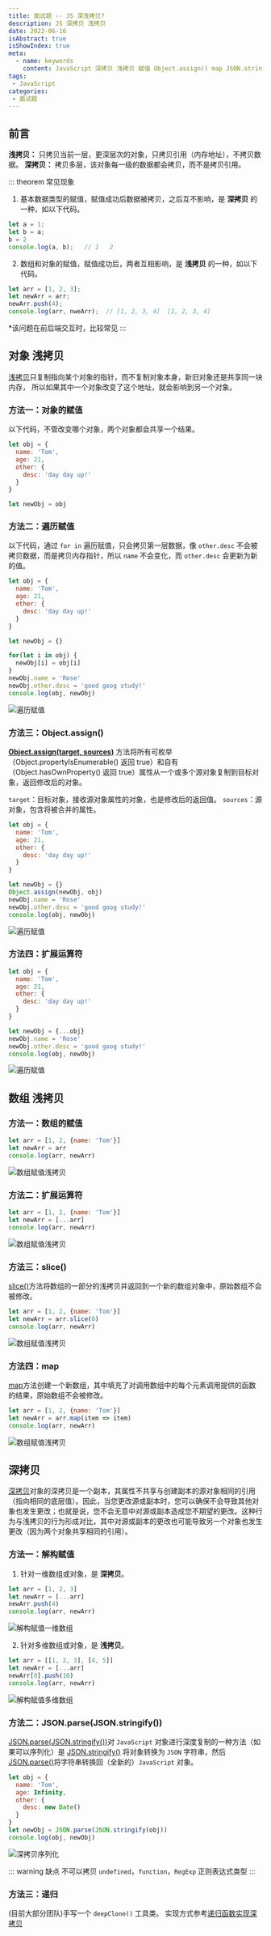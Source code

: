```yaml
---
title: 面试题 -- JS 深浅拷贝?
description: JS 深拷贝 浅拷贝
date: 2022-06-16
isAbstract: true
isShowIndex: true
meta:
  - name: keywords
    content: JavaScript 深拷贝 浅拷贝 赋值 Object.assign() map JSON.stringfy() JSON.parse()
tags:
 - JavaScript 
categories:
 - 面试题
---
```


## 前言

**浅拷贝：** 只拷贝当前一层，更深层次的对象，只拷贝引用（内存地址），不拷贝数据。
**深拷贝：** 拷贝多层，该对象每一级的数据都会拷贝，而不是拷贝引用。

<!-- more -->

::: theorem 常见现象
1. 基本数据类型的赋值，赋值成功后数据被拷贝，之后互不影响，是 **深拷贝** 的一种，如以下代码。

```js
let a = 1;
let b = a;
b = 2
console.log(a, b);   // 1   2
```

2. 数组和对象的赋值，赋值成功后，两者互相影响，是 **浅拷贝** 的一种，如以下代码。

```js
let arr = [1, 2, 3];
let newArr = arr;
newArr.push(4);
console.log(arr, nweArr);  // [1, 2, 3, 4]  [1, 2, 3, 4]
```
*该问题在前后端交互时，比较常见
:::

## 对象 浅拷贝

[浅拷贝](https://baike.baidu.com/item/%E6%B5%85%E6%8B%B7%E8%B4%9D/8648181?fr=aladdin)只复制指向某个对象的指针，而不复制对象本身，新旧对象还是共享同一块内存， 所以如果其中一个对象改变了这个地址，就会影响到另一个对象。

### 方法一：对象的赋值

以下代码，不管改变哪个对象，两个对象都会共享一个结果。
```js 9
let obj = {
  name: 'Tom',
  age: 21,
  other: {
    desc: 'day day up!'
  }
}

let newObj = obj
```

### 方法二：遍历赋值

以下代码，通过 `for in` 遍历赋值，只会拷贝第一层数据，像 `other.desc` 不会被拷贝数据，而是拷贝内存指针，所以 `name` 不会变化，而 `other.desc` 会更新为新的值。
```js 11
let obj = {
  name: 'Tom',
  age: 21,
  other: {
    desc: 'day day up!'
  }
}

let newObj = {}

for(let i in obj) {
  newObj[i] = obj[i]
}
newObj.name = 'Rose'
newObj.other.desc = 'good goog study!'
console.log(obj, newObj)
```
![遍历赋值](https://cdn.rayshine.site/深浅拷贝/遍历赋值.png)


### 方法三：Object.assign()

**[Object.assign(target, sources)](https://developer.mozilla.org/zh-CN/docs/Web/JavaScript/Reference/Global_Objects/Object/assign)** 方法将所有可枚举（Object.propertyIsEnumerable() 返回 true）和自有（Object.hasOwnProperty() 返回 true）属性从一个或多个源对象复制到目标对象，返回修改后的对象。

`target`：目标对象，接收源对象属性的对象，也是修改后的返回值。
`sources`：源对象，包含将被合并的属性。

```js
let obj = {
  name: 'Tom',
  age: 21,
  other: {
    desc: 'day day up!'
  }
}

let newObj = {}
Object.assign(newObj, obj)
newObj.name = 'Rose'
newObj.other.desc = 'good goog study!'
console.log(obj, newObj)
```
![遍历赋值](https://cdn.rayshine.site/深浅拷贝/遍历赋值.png)


### 方法四：扩展运算符

```js
let obj = {
  name: 'Tom',
  age: 21,
  other: {
    desc: 'day day up!'
  }
}

let newObj = {...obj}
newObj.name = 'Rose'
newObj.other.desc = 'good goog study!'
console.log(obj, newObj)
```
![遍历赋值](https://cdn.rayshine.site/深浅拷贝/遍历赋值.png)

## 数组 浅拷贝

### 方法一：数组的赋值

```js
let arr = [1, 2, {name: 'Tom'}]
let newArr = arr
console.log(arr, newArr)
```
![数组赋值浅拷贝](https://cdn.rayshine.site/深浅拷贝/数组赋值浅拷贝.png)

### 方法二：扩展运算符

```js
let arr = [1, 2, {name: 'Tom'}]
let newArr = [...arr]
console.log(arr, newArr)
```
![数组赋值浅拷贝](https://cdn.rayshine.site/深浅拷贝/数组赋值浅拷贝.png)


### 方法三：slice()

[slice()](https://developer.mozilla.org/en-US/docs/Web/JavaScript/Reference/Global_Objects/Array/slice)方法将数组的一部分的浅拷贝并返回到一个新的数组对象中，原始数组不会被修改。

```js
let arr = [1, 2, {name: 'Tom'}]
let newArr = arr.slice(0)
console.log(arr, newArr)
```
![数组赋值浅拷贝](https://cdn.rayshine.site/深浅拷贝/数组赋值浅拷贝.png)


### 方法四：map

[map](https://developer.mozilla.org/en-US/docs/Web/JavaScript/Reference/Global_Objects/Array/map)方法创建一个新数组，其中填充了对调用数组中的每个元素调用提供的函数的结果，原始数组不会被修改。

```js
let arr = [1, 2, {name: 'Tom'}]
let newArr = arr.map(item => item)
console.log(arr, newArr)
```
![数组赋值浅拷贝](https://cdn.rayshine.site/深浅拷贝/数组赋值浅拷贝.png)


## 深拷贝

[深拷贝](https://developer.mozilla.org/en-US/docs/Glossary/Deep_copy)对象的深拷贝是一个副本，其属性不共享与创建副本的源对象相同的引用（指向相同的底层值）。因此，当您更改源或副本时，您可以确保不会导致其他对象也发生更改；也就是说，您不会无意中对源或副本造成您不期望的更改。这种行为与浅拷贝的行为形成对比，其中对源或副本的更改也可能导致另一个对象也发生更改（因为两个对象共享相同的引用）。

### 方法一：解构赋值

1. 针对一维数组或对象，是 **深拷贝**。

```js 2
let arr = [1, 2, 3]
let newArr = [...arr]
newArr.push(4)
console.log(arr, newArr)
```
![解构赋值一维数组](https://cdn.rayshine.site/深浅拷贝/解构赋值一维数组.png)

2. 针对多维数组或对象，是 **浅拷贝**。

```js 2,3
let arr = [[1, 2, 3], [4, 5]]
let newArr = [...arr]
newArr[0].push(10)
console.log(arr, newArr)
```
![解构赋值多维数组](https://cdn.rayshine.site/深浅拷贝/解构赋值多维数组.png)

### 方法二：JSON.parse(JSON.stringify())

[JSON.parse(JSON.stringify())](https://developer.mozilla.org/en-US/docs/Glossary/Deep_copy)对 `JavaScript` 对象进行深度复制的一种方法（如果可以序列化）是 [JSON.stringify()](https://developer.mozilla.org/en-US/docs/Web/JavaScript/Reference/Global_Objects/JSON/stringify) 将对象转换为 `JSON` 字符串，然后 [JSON.parse()](https://developer.mozilla.org/en-US/docs/Web/JavaScript/Reference/Global_Objects/JSON/parse)将字符串转换回（全新的）`JavaScript` 对象。

```js 8
let obj = {
  name: 'Tom',
  age: Infinity,
  other: {
    desc: new Date()
  }
}
let newObj = JSON.parse(JSON.stringify(obj))
console.log(obj, newObj)
```
![深拷贝序列化](https://cdn.rayshine.site/深浅拷贝/深拷贝序列化.png)

::: warning 缺点
不可以拷贝 `undefined`，`function`，`RegExp` 正则表达式类型
:::


### 方法三：递归
(目前大部分团队)手写一个 `deepClone()` 工具类。
实现方式参考[递归函数实现深拷贝](https://blog.csdn.net/weixin_46665155/article/details/117430725)